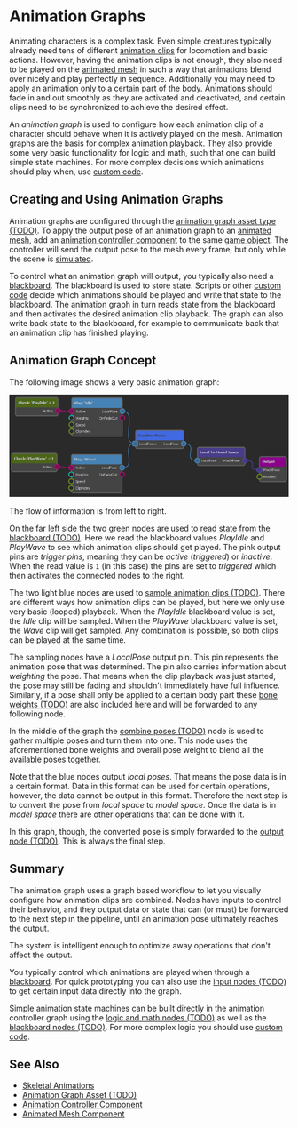 # Animation Graphs

Animating characters is a complex task. Even simple creatures typically already need tens of different [animation clips](../animation-clip-asset.md) for locomotion and basic actions. However, having the animation clips is not enough, they also need to be played on the [animated mesh](../animated-mesh-asset.md) in such a way that animations blend over nicely and play perfectly in sequence. Additionally you may need to apply an animation only to a certain part of the body. Animations should fade in and out smoothly as they are activated and deactivated, and certain clips need to be synchronized to achieve the desired effect.

An *animation graph* is used to configure how each animation clip of a character should behave when it is actively played on the mesh. Animation graphs are the basis for complex animation playback. They also provide some very basic functionality for logic and math, such that one can build simple state machines. For more complex decisions which animations should play when, use [custom code](../../../custom-code/custom-code-overview.md).

## Creating and Using Animation Graphs

Animation graphs are configured through the [animation graph asset type (TODO)](animation-graph-asset.md). To apply the output pose of an animation graph to an [animated mesh](../animated-mesh-component.md), add an [animation controller component](animation-controller-component.md) to the same [game object](../../../runtime/world/game-objects.md). The controller will send the output pose to the mesh every frame, but only while the scene is [simulated](../../../editor/run-scene.md).

To control what an animation graph will output, you typically also need a [blackboard](../../../Miscellaneous/blackboards.md). The blackboard is used to store state. Scripts or other [custom code](../../../custom-code/custom-code-overview.md) decide which animations should be played and write that state to the blackboard. The animation graph in turn reads state from the blackboard and then activates the desired animation clip playback. The graph can also write back state to the blackboard, for example to communicate back that an animation clip has finished playing.

## Animation Graph Concept

<!-- PAGE IS TODO -->
<!-- ALL THIS IS OUTDATED -->

The following image shows a very basic animation graph:

![Basic Graph](media/anim-graph-basic.png)

The flow of information is from left to right.

On the far left side the two green nodes are used to [read state from the blackboard (TODO)](anim-nodes-blackboard.md). Here we read the blackboard values *PlayIdle* and *PlayWave* to see which animation clips should get played. The pink output pins are *trigger pins*, meaning they can be *active* (*triggered*) or *inactive*. When the read value is `1` (in this case) the pins are set to *triggered* which then activates the connected nodes to the right.

The two light blue nodes are used to [sample animation clips (TODO)](anim-nodes-playclip.md). There are different ways how animation clips can be played, but here we only use very basic (looped) playback. When the *PlayIdle* blackboard value is set, the *Idle* clip will be sampled. When the *PlayWave* blackboard value is set, the *Wave* clip will get sampled. Any combination is possible, so both clips can be played at the same time.

The sampling nodes have a *LocalPose* output pin. This pin represents the animation pose that was determined. The pin also carries information about *weighting* the pose. That means when the clip playback was just started, the pose may still be fading and shouldn't immediately have full influence. Similarly, if a pose shall only be applied to a certain body part these [bone weights (TODO)](anim-nodes-bone-weights.md) are also included here and will be forwarded to any following node.

In the middle of the graph the [combine poses (TODO)](anim-nodes-combine-poses.md) node is used to gather multiple poses and turn them into one. This node uses the aforementioned bone weights and overall pose weight to blend all the available poses together.

Note that the blue nodes output *local poses*. That means the pose data is in a certain format. Data in this format can be used for certain operations, however, the data cannot be output in this format. Therefore the next step is to convert the pose from *local space* to *model space*. Once the data is in *model space* there are other operations that can be done with it.

In this graph, though, the converted pose is simply forwarded to the [output node (TODO)](anim-nodes-output.md). This is always the final step.

## Summary

The animation graph uses a graph based workflow to let you visually configure how animation clips are combined. Nodes have inputs to control their behavior, and they output data or state that can (or must) be forwarded to the next step in the pipeline, until an animation pose ultimately reaches the output.

The system is intelligent enough to optimize away operations that don't affect the output.

You typically control which animations are played when through a [blackboard](../../../Miscellaneous/blackboards.md). For quick prototyping you can also use the [input nodes (TODO)](anim-nodes-input.md) to get certain input data directly into the graph.

Simple animation state machines can be built directly in the animation controller graph using the [logic and math nodes (TODO)](anim-nodes-logic-math.md) as well as the [blackboard nodes (TODO)](anim-nodes-blackboard.md). For more complex logic you should use [custom code](../../../custom-code/custom-code-overview.md).

## See Also

* [Skeletal Animations](../skeletal-animation-overview.md)
* [Animation Graph Asset (TODO)](animation-graph-asset.md)
* [Animation Controller Component](animation-controller-component.md)
* [Animated Mesh Component](../animated-mesh-component.md)
